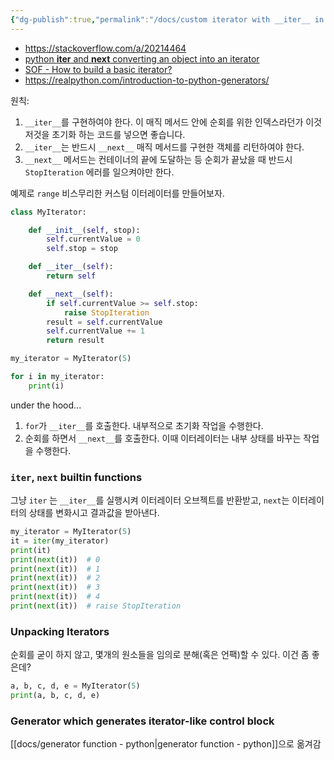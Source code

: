 ```yaml
---
{"dg-publish":true,"permalink":"/docs/custom iterator with __iter__ in python/","title":"custom iterator with __iter__ in python"}
---
```


- https://stackoverflow.com/a/20214464
- [python __iter__ and __next__ converting an object into an iterator](https://www.geeksforgeeks.org/python-__iter__-__next__-converting-object-iterator/)
- [SOF - How to build a basic iterator?](https://stackoverflow.com/questions/19151/how-to-build-a-basic-iterator)
- https://realpython.com/introduction-to-python-generators/

원칙:
1. `__iter__`를 구현하여야 한다. 이 매직 메서드 안에 순회를 위한 인덱스라던가 이것저것을 초기화 하는 코드를 넣으면 좋습니다. 
2. `__iter__`는 반드시 `__next__` 매직 메서드를 구현한 객체를 리턴하여야 한다.
3. `__next__` 메서드는 컨테이너의 끝에 도달하는 등 순회가 끝났을 때 반드시 `StopIteration` 에러를 일으켜야만 한다.

예제로 `range` 비스무리한 커스텀 이터레이터를 만들어보자.

```python
class MyIterator:

    def __init__(self, stop):
        self.currentValue = 0
        self.stop = stop

    def __iter__(self):
        return self

    def __next__(self):
        if self.currentValue >= self.stop:
            raise StopIteration
        result = self.currentValue
        self.currentValue += 1
        return result

my_iterator = MyIterator(5)

for i in my_iterator:
    print(i)
```

under the hood...
1. `for`가 `__iter__`를 호출한다. 내부적으로 초기화 작업을 수행한다.
2. 순회를 하면서 `__next__`를 호출한다. 이때 이터레이터는 내부 상태를 바꾸는 작업을 수행한다.

### `iter`, `next` builtin functions

그냥 `iter` 는 `__iter__`를 실행시켜 이터레이터 오브젝트를 반환받고, `next`는 이터레이터의 상태를 변화시고 결과값을 받아낸다.

```python
my_iterator = MyIterator(5)
it = iter(my_iterator)
print(it)
print(next(it))  # 0
print(next(it))  # 1
print(next(it))  # 2
print(next(it))  # 3
print(next(it))  # 4
print(next(it))  # raise StopIteration
```

### Unpacking Iterators

순회를 굳이 하지 않고, 몇개의 원소들을 임의로 분해(혹은 언팩)할 수 있다. 이건 좀 좋은데?

```python
a, b, c, d, e = MyIterator(5)
print(a, b, c, d, e)
```

### Generator which generates iterator-like control block

[[docs/generator function - python\|generator function - python]]으로 옮겨감
